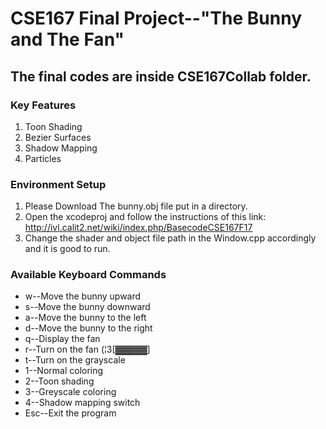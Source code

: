 # CSE167 Final Project--"The Bunny and The Fan"


## The final codes are inside CSE167Collab folder.

### Key Features
1. Toon Shading
2. Bezier Surfaces
3. Shadow Mapping
4. Particles

### Environment Setup

1. Please Download The bunny.obj file put in a directory.
2. Open the xcodeproj and follow the instructions of this link: http://ivl.calit2.net/wiki/index.php/BasecodeCSE167F17
3. Change the shader and object file path in the Window.cpp accordingly and it is good to run.

### Available Keyboard Commands

* w--Move the bunny upward
* s--Move the bunny downward
* a--Move the bunny to the left
* d--Move the bunny to the right
* q--Display the fan
* r--Turn on the fan (¦3[▓▓▓▓▓]
* t--Turn on the grayscale
* 1--Normal coloring
* 2--Toon shading
* 3--Greyscale coloring
* 4--Shadow mapping switch
* Esc--Exit the program 
